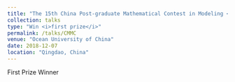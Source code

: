 ```yaml
---
title: "The 15th China Post-graduate Mathematical Contest in Modeling <b><i>(First Prize Winner)</i></b>"
collection: talks
type: "Win <i>first prize</i>"
permalink: /talks/CMMC
venue: "Ocean University of China"
date: 2018-12-07
location: "Qingdao, China"
---
```


First Prize Winner
